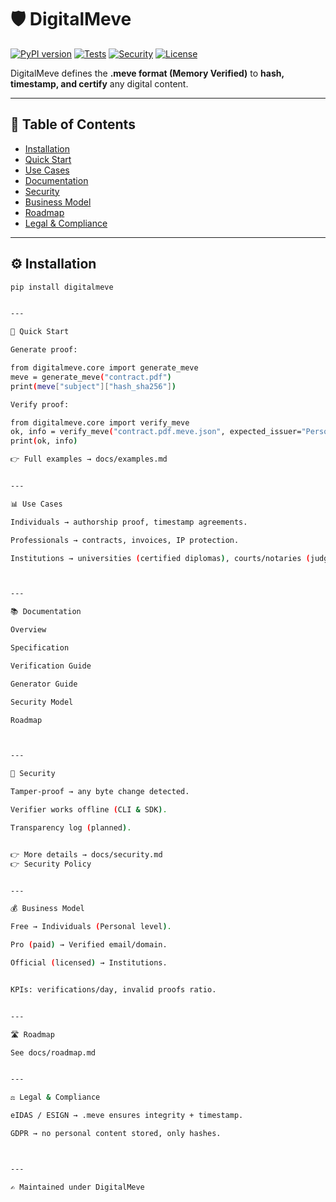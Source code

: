 # 🛡 DigitalMeve

[![PyPI version](https://img.shields.io/pypi/v/digitalmeve)](https://pypi.org/project/digitalmeve/)
[![Tests](https://github.com/BACOUL/digitalmeve/actions/workflows/tests.yml/badge.svg)](https://github.com/BACOUL/digitalmeve/actions/workflows/tests.yml)
[![Security](https://img.shields.io/badge/security-monitored-brightgreen)](SECURITY.md)
[![License](https://img.shields.io/badge/license-MIT-blue.svg)](LICENSE)

DigitalMeve defines the **.meve format (Memory Verified)** to **hash, timestamp, and certify** any digital content.

---

## 📖 Table of Contents
- [Installation](#-installation)
- [Quick Start](#-quick-start)
- [Use Cases](#-use-cases)
- [Documentation](#-documentation)
- [Security](#-security)
- [Business Model](#-business-model)
- [Roadmap](#-roadmap)
- [Legal & Compliance](#-legal--compliance)

---

## ⚙️ Installation
```bash
pip install digitalmeve


---

🚀 Quick Start

Generate proof:

from digitalmeve.core import generate_meve
meve = generate_meve("contract.pdf")
print(meve["subject"]["hash_sha256"])

Verify proof:

from digitalmeve.core import verify_meve
ok, info = verify_meve("contract.pdf.meve.json", expected_issuer="Personal")
print(ok, info)

👉 Full examples → docs/examples.md


---

📊 Use Cases

Individuals → authorship proof, timestamp agreements.

Professionals → contracts, invoices, IP protection.

Institutions → universities (certified diplomas), courts/notaries (judgments).



---

📚 Documentation

Overview

Specification

Verification Guide

Generator Guide

Security Model

Roadmap



---

🔐 Security

Tamper-proof → any byte change detected.

Verifier works offline (CLI & SDK).

Transparency log (planned).


👉 More details → docs/security.md
👉 Security Policy


---

💰 Business Model

Free → Individuals (Personal level).

Pro (paid) → Verified email/domain.

Official (licensed) → Institutions.


KPIs: verifications/day, invalid proofs ratio.


---

🛣 Roadmap

See docs/roadmap.md


---

⚖️ Legal & Compliance

eIDAS / ESIGN → .meve ensures integrity + timestamp.

GDPR → no personal content stored, only hashes.



---

✍️ Maintained under DigitalMeve
